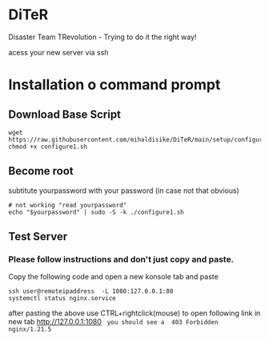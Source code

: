 # DiTeR
Disaster Team TRevolution - Trying to do it the right way!

acess your new server via ssh

# Installation o command prompt
## Download Base Script
```
wget https://raw.githubusercontent.com/mihaldisike/DiTeR/main/setup/configure1.sh
chmod +x configure1.sh
```
## Become root
subtitute yourpassword with your password (in case not that obvious)
```
# not working "read yourpassword"
echo "$yourpassword" | sudo -S -k ./configure1.sh
```
## Test Server
### Please follow instructions and don't just copy and paste. 
Copy the following code and open a new konsole tab and paste

```
ssh user@remoteipaddress  -L 1080:127.0.0.1:80
systemctl status nginx.service 
```
after pasting the above use CTRL+rightclick(mouse) to open following link in new tab
http://127.0.0.1:1080
` 
you should see a 
403 Forbidden
nginx/1.21.5
`
